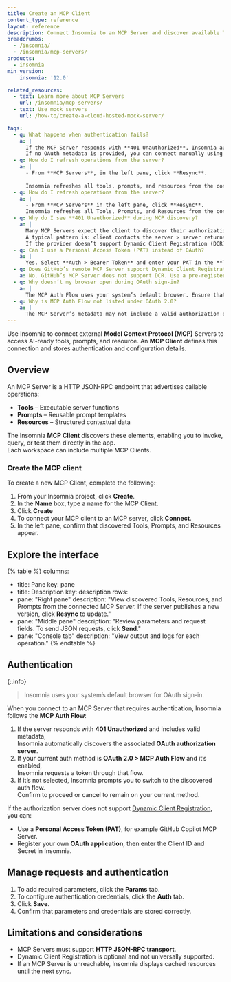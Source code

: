 ```yaml
---
title: Create an MCP Client
content_type: reference
layout: reference
description: Connect Insomnia to an MCP Server and discover available Tools, Prompts, and Resources.
breadcrumbs:
  - /insomnia/
  - /insomnia/mcp-servers/
products:
  - insomnia
min_version:
    insomnia: '12.0'  

related_resources:
  - text: Learn more about MCP Servers
    url: /insomnia/mcp-servers/
  - text: Use mock servers
    url: /how-to/create-a-cloud-hosted-mock-server/

faqs:
  - q: What happens when authentication fails?
    a: |
      If the MCP Server responds with **401 Unauthorized**, Insomnia automatically looks for OAuth metadata and applies the **MCP Auth Flow**.  
      If no OAuth metadata is provided, you can connect manually using a **Personal Access Token (PAT)** or a registered OAuth application.
  - q: How do I refresh operations from the server?
    a: |
      - From **MCP Servers**, in the left pane, click **Resync**.  
      
      Insomnia refreshes all tools, prompts, and resources from the connected MCP Server.
  - q: How do I refresh operations from the server?
    a: |
      - From **MCP Servers** in the left pane, click **Resync**.  
      Insomnia refreshes all Tools, Prompts, and Resources from the connected MCP Server.
  - q: Why do I see **401 Unauthorized** during MCP discovery?
    a: |
      Many MCP Servers expect the client to discover their authorization server first.  
      A typical pattern is: client contacts the server > server returns **401** with metadata > client follows metadata to obtain OAuth endpoints.  
      If the provider doesn’t support Dynamic Client Registration (DCR), then automatic registration fails. Use a pre-registered client or a PAT.
  - q: Can I use a Personal Access Token (PAT) instead of OAuth?
    a: |
      Yes. Select **Auth > Bearer Token** and enter your PAT in the **Token** field.
  - q: Does GitHub’s remote MCP Server support Dynamic Client Registration?
    a: No. GitHub’s MCP Server does not support DCR. Use a pre-registered client or PAT instead.
  - q: Why doesn’t my browser open during OAuth sign-in?
    a: |
      The MCP Auth Flow uses your system’s default browser. Ensure that Insomnia can open URLs using your system browser. The MCP Auth Flow only supports browser-based OAuth.
  - q: Why is MCP Auth Flow not listed under OAuth 2.0?
    a: |
      The MCP Server’s metadata may not include a valid authorization endpoint. Use a **Personal Access Token (PAT)** or **Basic Auth** instead.     
---
```

Use Insomnia to connect external **Model Context Protocol (MCP)** Servers to access AI-ready tools, prompts, and resource. An **MCP Client** defines this connection and stores authentication and configuration details.

## Overview

An MCP Server is a HTTP JSON-RPC endpoint that advertises callable operations:
- **Tools** – Executable server functions  
- **Prompts** – Reusable prompt templates  
- **Resources** – Structured contextual data 

The Insomnia **MCP Client** discovers these elements, enabling you to invoke, query, or test them directly in the app.  
Each workspace can include multiple MCP Clients.

### Create the MCP client
To create a new MCP Client, complete the following:
1. From your Insomnia project, click **Create**.
1. In the **Name** box, type a name for the MCP Client.
1. Click **Create** 
1. To connect your MCP client to an MCP server, click **Connect**.
1. In the left pane, confirm that discovered Tools, Prompts, and Resources appear.

## Explore the interface

{% table %}
columns:
  - title: Pane
    key: pane
  - title: Description
    key: description
rows:
  - pane: "Right pane"
    description: "View discovered Tools, Resources, and Prompts from the connected MCP Server. If the server publishes a new version, click **Resync** to update."
  - pane: "Middle pane"
    description: "Review parameters and request fields. To send JSON requests, click **Send**."
  - pane: "Console tab"
    description: "View output and logs for each operation."
{% endtable %}

## Authentication

{:.info}
> Insomnia uses your system’s default browser for OAuth sign-in.

When you connect to an MCP Server that requires authentication, Insomnia follows the **MCP Auth Flow**:

1. If the server responds with **401 Unauthorized** and includes valid metadata,  
   Insomnia automatically discovers the associated **OAuth authorization server**.
2. If your current auth method is **OAuth 2.0 > MCP Auth Flow** and it’s enabled,  
   Insomnia requests a token through that flow.
3. If it’s not selected, Insomnia prompts you to switch to the discovered auth flow.  
   Confirm to proceed or cancel to remain on your current method.

If the authorization server does not support [Dynamic Client Registration](/dev-portal/dynamic-client-registration/), you can:
- Use a **Personal Access Token (PAT)**, for example GitHub Copilot MCP Server.  
- Register your own **OAuth application**, then enter the Client ID and Secret in Insomnia.

## Manage requests and authentication
1. To add required parameters, click the **Params** tab.   
2. To configure authentication credentials, click the **Auth** tab.  
3. Click **Save**.  
4. Confirm that parameters and credentials are stored correctly.

## Limitations and considerations

- MCP Servers must support **HTTP JSON-RPC transport**.  
- Dynamic Client Registration is optional and not universally supported.  
- If an MCP Server is unreachable, Insomnia displays cached resources until the next sync.  

